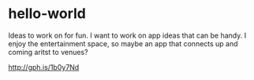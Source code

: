 # hello-world
Ideas to work on for fun.
I want to work on app ideas that can be handy. 
I enjoy the entertainment space, so maybe an app that connects up and coming aritst to venues? 

http://gph.is/1b0y7Nd
